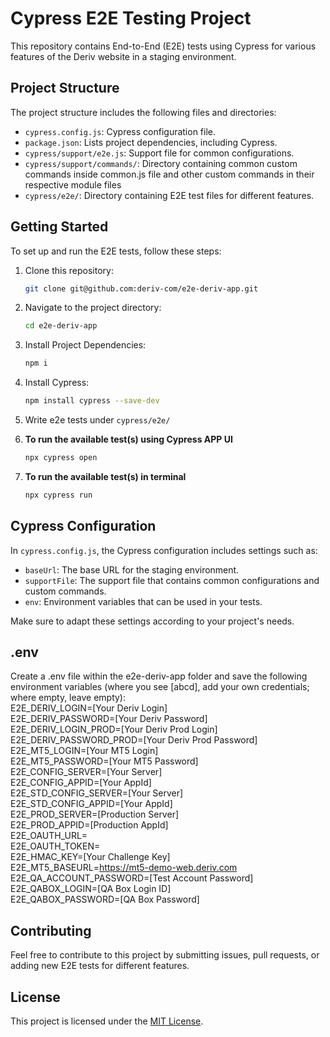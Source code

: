 # Cypress E2E Testing Project 

This repository contains End-to-End (E2E) tests using Cypress for various features of the Deriv website in a staging environment. 

## Project Structure

The project structure includes the following files and directories:

- `cypress.config.js`: Cypress configuration file.
- `package.json`: Lists project dependencies, including Cypress.
- `cypress/support/e2e.js`: Support file for common configurations.
- `cypress/support/commands/`: Directory containing common custom commands inside common.js file and other custom commands in their respective module files
- `cypress/e2e/`: Directory containing E2E test files for different features.

## Getting Started

To set up and run the E2E tests, follow these steps:

1. Clone this repository:
   ```bash
   git clone git@github.com:deriv-com/e2e-deriv-app.git
2. Navigate to the project directory:
    ```bash
    cd e2e-deriv-app
3. Install Project Dependencies:
    ```bash
    npm i
4. Install Cypress:
    ```bash
    npm install cypress --save-dev
5. Write e2e tests under `cypress/e2e/`

6. **To run the available test(s) using Cypress APP UI**
    ```sh
    npx cypress open
    ```
7. **To run the available test(s) in terminal**
    ```sh
    npx cypress run
    ```

## Cypress Configuration

In `cypress.config.js`, the Cypress configuration includes settings such as:

- `baseUrl`: The base URL for the staging environment.
- `supportFile`: The support file that contains common configurations and custom commands.
- `env`: Environment variables that can be used in your tests.

Make sure to adapt these settings according to your project's needs.

## .env

Create a .env file within the e2e-deriv-app folder and save the following environment variables (where you see [abcd], add your own credentials; where empty, leave empty):<br>
E2E_DERIV_LOGIN=[Your Deriv Login]<br>
E2E_DERIV_PASSWORD=[Your Deriv Password]<br>
E2E_DERIV_LOGIN_PROD=[Your Deriv Prod Login]<br>
E2E_DERIV_PASSWORD_PROD=[Your Deriv Prod Password]<br>
E2E_MT5_LOGIN=[Your MT5 Login]<br>
E2E_MT5_PASSWORD=[Your MT5 Password]<br>
E2E_CONFIG_SERVER=[Your Server]<br>
E2E_CONFIG_APPID=[Your AppId]<br>
E2E_STD_CONFIG_SERVER=[Your Server]<br>
E2E_STD_CONFIG_APPID=[Your AppId]<br>
E2E_PROD_SERVER=[Production Server]<br>
E2E_PROD_APPID=[Production AppId]<br>
E2E_OAUTH_URL=<empty><br>
E2E_OAUTH_TOKEN=<br>
E2E_HMAC_KEY=[Your Challenge Key]<br>
E2E_MT5_BASEURL=https://mt5-demo-web.deriv.com<br>
E2E_QA_ACCOUNT_PASSWORD=[Test Account Password]<br>
E2E_QABOX_LOGIN=[QA Box Login ID]<br>
E2E_QABOX_PASSWORD=[QA Box Password]<br>

## Contributing

Feel free to contribute to this project by submitting issues, pull requests, or adding new E2E tests for different features.

## License

This project is licensed under the [MIT License](LICENSE).


